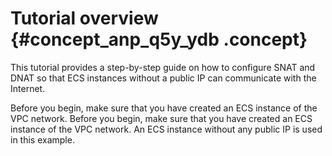 # Tutorial overview {#concept_anp_q5y_ydb .concept}

This tutorial provides a step-by-step guide on how to configure SNAT and DNAT so that ECS instances without a public IP can communicate with the Internet.

Before you begin, make sure that you have created an ECS instance of the VPC network. Before you begin, make sure that you have created an ECS instance of the VPC network. An ECS instance without any public IP is used in this example.


